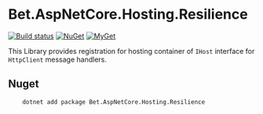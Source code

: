 ﻿# Bet.AspNetCore.Hosting.Resilience

[![Build status](https://ci.appveyor.com/api/projects/status/tmqs7xbq1aqee3md/branch/master?svg=true)](https://ci.appveyor.com/project/kdcllc/bet-extensions-resilience/branch/master)
[![NuGet](https://img.shields.io/nuget/v/Bet.AspNetCore.Hosting.Resilience.svg)](https://www.nuget.org/packages?q=Bet.AspNetCore.Hosting.Resilience)
[![MyGet](https://img.shields.io/myget/kdcllc/v/Bet.AspNetCore.Hosting.Resilience.svg?label=myget)](https://www.myget.org/F/kdcllc/api/v2)

This Library provides registration for hosting container of `IHost` interface for `HttpClient` message handlers.

## Nuget

```cmd
    dotnet add package Bet.AspNetCore.Hosting.Resilience
```
